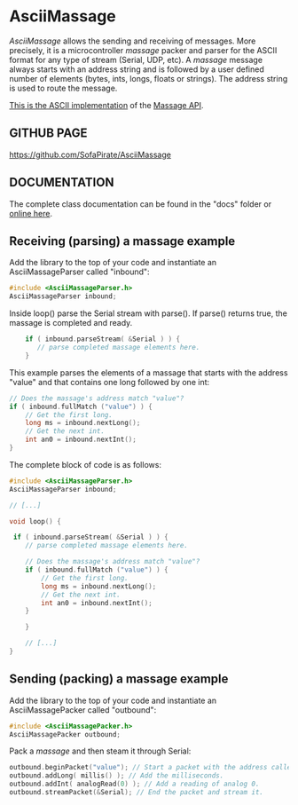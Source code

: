 # AsciiMassage

*AsciiMassage* allows the sending and receiving of messages. 
More precisely, it is a microcontroller *massage* packer and parser for the ASCII format for any type of stream (Serial, UDP, etc).  A *massage* message always starts with an address string and is followed by a user defined number of elements (bytes, ints, longs, floats or strings).  The address string is used to route the message.

[This is the ASCII implementation](https://github.com/SofaPirate/AsciiMassage) of the [Massage API](https://github.com/SofaPirate/Massenger).

## GITHUB PAGE

https://github.com/SofaPirate/AsciiMassage

## DOCUMENTATION

The complete class documentation can be found in the "docs" folder or [online here](https://sofapirate.github.io/AsciiMassage/).

Receiving (parsing) a massage example
---------------------------------------

Add the library to the top of your code and instantiate an AsciiMassageParser called "inbound":
```cpp
#include <AsciiMassageParser.h>
AsciiMassageParser inbound;
```
Inside loop() parse the Serial stream with parse(). If parse() returns true, the massage is completed and ready.
```cpp
    if ( inbound.parseStream( &Serial ) ) {
       // parse completed massage elements here.
    }
```

This example parses the elements of a  massage that starts with the address "value" and that contains one long followed by one int:
```cpp
// Does the massage's address match "value"?
if ( inbound.fullMatch ("value") ) {
    // Get the first long.
    long ms = inbound.nextLong();
    // Get the next int.
    int an0 = inbound.nextInt();
}
```

The complete block of code is as follows:
```cpp
#include <AsciiMassageParser.h>
AsciiMassageParser inbound;

// [...]

void loop() {

 if ( inbound.parseStream( &Serial ) ) {
    // parse completed massage elements here.

    // Does the massage's address match "value"?
    if ( inbound.fullMatch ("value") ) {
        // Get the first long.
        long ms = inbound.nextLong();
        // Get the next int.
        int an0 = inbound.nextInt();
    }

    }

    // [...]
}
```

Sending (packing) a massage example
-------------------------------------

Add the library to the top of your code and instantiate an AsciiMassagePacker called "outbound":
```cpp
#include <AsciiMassagePacker.h>
AsciiMassagePacker outbound;
```

Pack a *massage* and then steam it through Serial:
```cpp
outbound.beginPacket("value"); // Start a packet with the address called "value".
outbound.addLong( millis() ); // Add the milliseconds.
outbound.addInt( analogRead(0) ); // Add a reading of analog 0.
outbound.streamPacket(&Serial); // End the packet and stream it.
```
